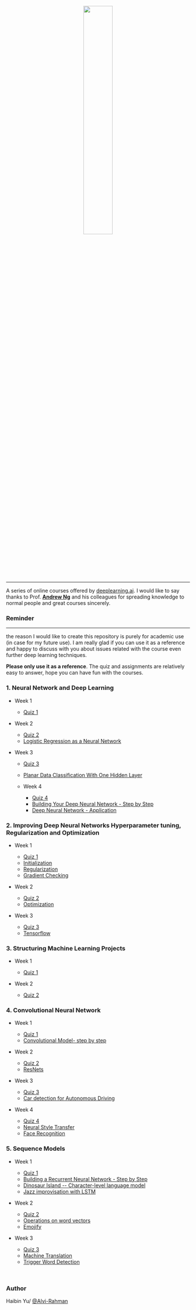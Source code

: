 <p align="center"><img width="40%" src="logo/deeplearning-ai.png" /></p>

--------------------------------------------------------------------------------

A series of online courses offered by [deeplearning.ai](https://www.deeplearning.ai/). I would like to say thanks to Prof. [**Andrew Ng**](https://www.andrewng.org/) and his colleagues for spreading knowledge to normal people and great courses sincerely.  


### Reminder
-------------------
the reason I would like to create this repository is purely for academic use (in case for my future use). I am really glad if you can use it as a reference and happy to discuss with you about issues related with the course even further deep learning techniques.

**Please only use it as a reference**. The quiz and assignments are relatively easy to answer, hope you can have fun with the courses.  


### 1. Neural Network and Deep Learning
* Week 1
	* [Quiz 1](https://github.com/Alvi-Rahman/Deep-Learning-Coursera---deeplearning.ai/blob/master/1.%20Neural%20Networks%20and%20Deep%20Learning/Week%201%20Quiz%20-%20Introduction%20to%20deep%20learning.md)

* Week 2
	* [Quiz 2](https://github.com/Alvi-Rahman/Deep-Learning-Coursera---deeplearning.ai/blob/master/1.%20Neural%20Networks%20and%20Deep%20Learning/Week%202%20Quiz%20-%20Neural%20Network%20Basics.md)
	* [Logistic Regression as a Neural Network](https://github.com/Alvi-Rahman/Deep-Learning-Coursera---deeplearning.ai/blob/master/1.%20Neural%20Networks%20and%20Deep%20Learning/Logistic%20Regression%20with%20a%20Neural%20Network%20mindset.ipynb)

* Week 3
	* [Quiz 3](https://github.com/Alvi-Rahman/Deep-Learning-Coursera---deeplearning.ai/blob/master/1.%20Neural%20Networks%20and%20Deep%20Learning/Week%203%20Quiz%20-%20Shallow%20Neural%20Networks.md)
	* [Planar Data Classification With One Hidden Layer](https://github.com/Alvi-Rahman/Deep-Learning-Coursera---deeplearning.ai/blob/master/1.%20Neural%20Networks%20and%20Deep%20Learning/Planar%20data%20classification%20with%20one%20hidden%20layer.ipynb)

  * Week 4
  	* [Quiz 4](https://github.com/Alvi-Rahman/Deep-Learning-Coursera---deeplearning.ai/blob/master/1.%20Neural%20Networks%20and%20Deep%20Learning/Week%204%20Quiz%20-%20Key%20concepts%20on%20Deep%20Neural%20Networks.md)
  	* [Building Your Deep Neural Network - Step by Step](https://github.com/Alvi-Rahman/Deep-Learning-Coursera---deeplearning.ai/blob/master/1.%20Neural%20Networks%20and%20Deep%20Learning/Building%20your%20Deep%20Neural%20Network%20-%20Step%20by%20Step.ipynb)
    * [Deep Neural Network - Application](https://github.com/Alvi-Rahman/Deep-Learning-Coursera---deeplearning.ai/blob/master/1.%20Neural%20Networks%20and%20Deep%20Learning/Deep%20Neural%20Network%20-%20Application.ipynb)


### 2. Improving Deep Neural Networks Hyperparameter tuning, Regularization and Optimization
* Week 1
	* [Quiz 1](https://github.com/Alvi-Rahman/Deep-Learning-Coursera---deeplearning.ai/blob/master/2.%20Improving%20Deep%20Neural%20Networks%20Hyperparameter%20tuning%2C%20Regularization%20and%20Optimization/Week%201%20Quiz%20-%20Practical%20aspects%20of%20deep%20learning.md)
	* [Initialization](https://github.com/Alvi-Rahman/Deep-Learning-Coursera---deeplearning.ai/blob/master/2.%20Improving%20Deep%20Neural%20Networks%20Hyperparameter%20tuning%2C%20Regularization%20and%20Optimization/Initialization.ipynb)
	* [Regularization](https://github.com/Alvi-Rahman/Deep-Learning-Coursera---deeplearning.ai/blob/master/2.%20Improving%20Deep%20Neural%20Networks%20Hyperparameter%20tuning%2C%20Regularization%20and%20Optimization/Regularization.ipynb)
	* [Gradient Checking](https://github.com/Alvi-Rahman/Deep-Learning-Coursera---deeplearning.ai/blob/master/2.%20Improving%20Deep%20Neural%20Networks%20Hyperparameter%20tuning%2C%20Regularization%20and%20Optimization/Gradient%20Checking.ipynb)

* Week 2
	* [Quiz 2](https://github.com/Alvi-Rahman/Deep-Learning-Coursera---deeplearning.ai/blob/master/2.%20Improving%20Deep%20Neural%20Networks%20Hyperparameter%20tuning%2C%20Regularization%20and%20Optimization/Week%202%20Quiz%20-%20Optimization%20algorithms.md)
	* [Optimization](https://github.com/Alvi-Rahman/Deep-Learning-Coursera---deeplearning.ai/blob/master/2.%20Improving%20Deep%20Neural%20Networks%20Hyperparameter%20tuning%2C%20Regularization%20and%20Optimization/Optimization%20methods.ipynb)

* Week 3
	* [Quiz 3](https://github.com/Alvi-Rahman/Deep-Learning-Coursera---deeplearning.ai/blob/master/2.%20Improving%20Deep%20Neural%20Networks%20Hyperparameter%20tuning%2C%20Regularization%20and%20Optimization/Week%203%20Quiz%20-%20Hyperparameter%20tuning%2C%20Batch%20Normalization%2C%20Programming%20Frameworks.md)
	* [Tensorflow](https://github.com/Alvi-Rahman/Deep-Learning-Coursera---deeplearning.ai/blob/master/2.%20Improving%20Deep%20Neural%20Networks%20Hyperparameter%20tuning%2C%20Regularization%20and%20Optimization/Tensorflow%20Tutorial.ipynb)

### 3. Structuring Machine Learning Projects
* Week 1
	* [Quiz 1](https://github.com/Alvi-Rahman/Deep-Learning-Coursera---deeplearning.ai/blob/master/3.%20Structuring%20Machine%20Learning%20Projects/Week%201%20Quiz%20-%20Bird%20recognition%20in%20the%20city%20of%20Peacetopia%20(case%20study).md)

* Week 2
	* [Quiz 2](https://github.com/Alvi-Rahman/Deep-Learning-Coursera---deeplearning.ai/blob/master/3.%20Structuring%20Machine%20Learning%20Projects/Week%202%20Quiz%20-%20Autonomous%20driving%20(case%20study).md)

### 4. Convolutional Neural Network
* Week 1
	* [Quiz 1](https://github.com/Alvi-Rahman/Deep-Learning-Coursera---deeplearning.ai/blob/master/4.%20Convolutional%20Neural%20Networks/Week%201%20Quiz%20-%20The%20basics%20of%20ConvNets.md)
	* [Convolutional Model- step by step](https://github.com/Alvi-Rahman/Deep-Learning-Coursera---deeplearning.ai/blob/master/4.%20Convolutional%20Neural%20Networks/Convolution%20model%20-%20Step%20by%20Step%20-%20v1.ipynb)

* Week 2
	* [Quiz 2](https://github.com/Alvi-Rahman/Deep-Learning-Coursera---deeplearning.ai/blob/master/4.%20Convolutional%20Neural%20Networks/Week%202%20Quiz%20-%20Deep%20convolutional%20models.md)
	* [ResNets](https://github.com/Alvi-Rahman/Deep-Learning-Coursera---deeplearning.ai/blob/master/4.%20Convolutional%20Neural%20Networks/Residual%20Networks%20-%20v1.ipynb)

* Week 3
	* [Quiz 3](https://github.com/Alvi-Rahman/Deep-Learning-Coursera---deeplearning.ai/blob/master/4.%20Convolutional%20Neural%20Networks/Week%203%20Quiz%20-%20Detection%20algorithms.md)
	* [Car detection for Autonomous Driving](https://github.com/Alvi-Rahman/Deep-Learning-Coursera---deeplearning.ai/blob/master/4.%20Convolutional%20Neural%20Networks/Convolution%20model%20-%20Application%20-%20v1.ipynb)

* Week 4
	* [Quiz 4](https://github.com/HeroKillerEver/coursera-deep-learning/tree/master/Convolutional%20Neural%20Networks/week4%20quiz.md)
	* [Neural Style Transfer](https://github.com/HeroKillerEver/coursera-deep-learning/tree/master/Convolutional%20Neural%20Networks/Neural%20Style%20Transfer)
	* [Face Recognition](https://github.com/HeroKillerEver/coursera-deep-learning/tree/master/Convolutional%20Neural%20Networks/Face%20Recognition)


### 5. Sequence Models
* Week 1
	* [Quiz 1](https://github.com/Alvi-Rahman/Deep-Learning-Coursera---deeplearning.ai/blob/master/5.%20Sequence%20Models/Week%201%20Quiz%20-%20Recurrent%20Neural%20Networks.md)
	* [Building a Recurrent Neural Network - Step by Step](https://github.com/Alvi-Rahman/Deep-Learning-Coursera---deeplearning.ai/blob/master/5.%20Sequence%20Models/Building%20a%20Recurrent%20Neural%20Network%20-%20Step%20by%20Step%20-%20v2.ipynb)
	* [Dinosaur Island -- Character-level language model](https://github.com/Alvi-Rahman/Deep-Learning-Coursera---deeplearning.ai/blob/master/5.%20Sequence%20Models/Dinosaurus%20Island%20--%20Character%20level%20language%20model%20final%20-%20v3.ipynb)
	* [Jazz improvisation with LSTM](https://github.com/Alvi-Rahman/Deep-Learning-Coursera---deeplearning.ai/blob/master/5.%20Sequence%20Models/Improvise%20a%20Jazz%20Solo%20with%20an%20LSTM%20Network%20-%20v1.ipynb)

* Week 2
	* [Quiz 2](https://github.com/Alvi-Rahman/Deep-Learning-Coursera---deeplearning.ai/blob/master/5.%20Sequence%20Models/Week%202%20Quiz%20-%20Natural%20Language%20Processing%20%26%20Word%20Embeddings.pdf)
	* [Operations on word vectors](https://github.com/Alvi-Rahman/Deep-Learning-Coursera---deeplearning.ai/blob/master/5.%20Sequence%20Models/Operations%20on%20word%20vectors%20-%20v2.ipynb)
	* [Emojify](https://github.com/Alvi-Rahman/Deep-Learning-Coursera---deeplearning.ai/blob/master/5.%20Sequence%20Models/Emojify%20-%20v2.ipynb)

* Week 3
	* [Quiz 3](https://github.com/Alvi-Rahman/Deep-Learning-Coursera---deeplearning.ai/blob/master/5.%20Sequence%20Models/Week%203%20Quiz%20-%20Sequence%20models%20%26%20Attention%20mechanism.md)
	* [Machine Translation](https://github.com/Alvi-Rahman/Deep-Learning-Coursera---deeplearning.ai/blob/master/5.%20Sequence%20Models/Neural%20machine%20translation%20with%20attention%20-%20v2.ipynb)
	* [Trigger Word Detection](https://github.com/Alvi-Rahman/Deep-Learning-Coursera---deeplearning.ai/blob/master/5.%20Sequence%20Models/Trigger%20word%20detection%20-%20v1.ipynb)


<br/>


### Author
Haibin Yu/ [@Alvi-Rahman](https://github.com/Alvi-Rahman)
